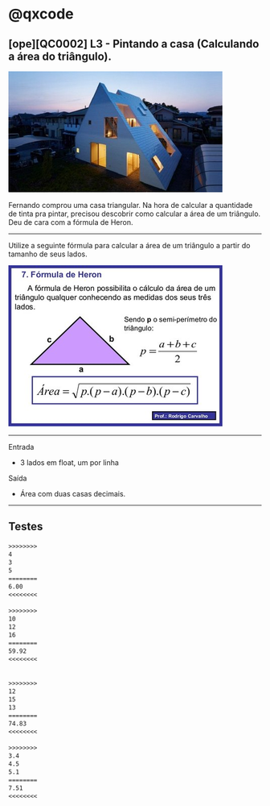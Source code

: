 # @qxcode
## [ope][QC0002] L3 - Pintando a casa (Calculando a área do triângulo).

![](logo.jpg)

Fernando comprou uma casa triangular. Na hora de calcular a quantidade de tinta pra pintar, precisou descobrir como calcular a área de um triângulo. Deu de cara com a fórmula de Heron.

---

Utilize a seguinte fórmula para calcular a área de um triângulo a partir do tamanho de seus lados.

![](heron.jpg)

---

Entrada
- 3 lados em float, um por linha

Saída
- Área com duas casas decimais.

---
## Testes

```
>>>>>>>>
4
3
5
========
6.00
<<<<<<<<

>>>>>>>>
10
12
16
========
59.92
<<<<<<<<


>>>>>>>>
12
15
13
========
74.83
<<<<<<<<

>>>>>>>>
3.4
4.5
5.1
========
7.51
<<<<<<<<

```